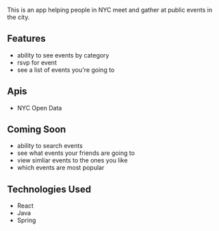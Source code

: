 
This is an app helping people in NYC meet and gather at public events in the city. 

## Features
- ability to see events by category
- rsvp for event
- see a list of events you're going to 

## Apis

- NYC Open Data

## Coming Soon
- ability to search events
- see what events your friends are going to
- view simliar events to the ones you like
- which events are most popular


## Technologies Used

- React
- Java
- Spring



